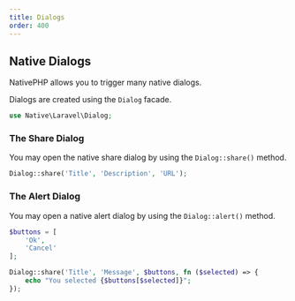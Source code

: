 ```yaml
---
title: Dialogs
order: 400
---
```


## Native Dialogs

NativePHP allows you to trigger many native dialogs.

Dialogs are created using the `Dialog` facade.

```php
use Native\Laravel\Dialog;
```

### The Share Dialog

You may open the native share dialog by using the `Dialog::share()` method.

```php
Dialog::share('Title', 'Description', 'URL');
```

### The Alert Dialog

You may open a native alert dialog by using the `Dialog::alert()` method.

```php
$buttons = [
    'Ok',
    'Cancel'
];

Dialog::share('Title', 'Message', $buttons, fn ($selected) => {
    echo "You selected {$buttons[$selected]}";
});
```
